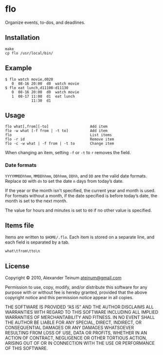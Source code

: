 # flo

Organize events, to-dos, and deadlines.

## Installation

    make
    cp flo /usr/local/bin/

## Example

    $ flo watch movie,d020
       0  08-16 20:00  d0  watch movie
    $ flo eat lunch,d11100-d11130
       0  08-16 20:00  d0  watch movie
       1  08-17 11:00  d1  eat lunch
                11:30  d1

## Usage

    flo what[,from][-to]                   Add item
    flo -w what [-f from | -t to]          Add item
    flo                                    List items
    flo -r id                              Remove item
    flo -c -w what | -f from | -t to       Change item

When changing an item, setting `-f` or `-t` to `r` removes the field.

### Date formats

`YYYYMMDDhhmm`, `MMDDhhmm`, `DDhhmm`, `DDhh`, and `DD` are the valid date
formats. Replace `DD` with `dn` to set the date `n` days from today’s date.

If the year or the month isn’t specified, the current year and month is used.
For formats without a month, if the date specified is before today’s date, the
month is set to the next month.

The value for hours and minutes is set to `00` if no other value is specified.

## Items file

Items are written to `$HOME/.flo`. Each item is stored on a separate line, and
each field is separated by a tab.

    what\tfrom\tto\n

## License

Copyright © 2010, Alexander Teinum <ateinum@gmail.com>

Permission to use, copy, modify, and/or distribute this software for any purpose
with or without fee is hereby granted, provided that the above copyright notice
and this permission notice appear in all copies.

THE SOFTWARE IS PROVIDED “AS IS” AND THE AUTHOR DISCLAIMS ALL WARRANTIES WITH
REGARD TO THIS SOFTWARE INCLUDING ALL IMPLIED WARRANTIES OF MERCHANTABILITY AND
FITNESS. IN NO EVENT SHALL THE AUTHOR BE LIABLE FOR ANY SPECIAL, DIRECT,
INDIRECT, OR CONSEQUENTIAL DAMAGES OR ANY DAMAGES WHATSOEVER RESULTING FROM LOSS
OF USE, DATA OR PROFITS, WHETHER IN AN ACTION OF CONTRACT, NEGLIGENCE OR OTHER
TORTIOUS ACTION, ARISING OUT OF OR IN CONNECTION WITH THE USE OR PERFORMANCE OF
THIS SOFTWARE.

